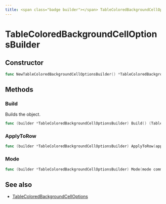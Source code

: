 ```yaml
---
title: <span class="badge builder"></span> TableColoredBackgroundCellOptionsBuilder
---
```

# <span class="badge builder"></span> TableColoredBackgroundCellOptionsBuilder

## Constructor

```go
func NewTableColoredBackgroundCellOptionsBuilder() *TableColoredBackgroundCellOptionsBuilder
```
## Methods

### <span class="badge object-method"></span> Build

Builds the object.

```go
func (builder *TableColoredBackgroundCellOptionsBuilder) Build() (TableColoredBackgroundCellOptions, error)
```

### <span class="badge object-method"></span> ApplyToRow

```go
func (builder *TableColoredBackgroundCellOptionsBuilder) ApplyToRow(applyToRow bool) *TableColoredBackgroundCellOptionsBuilder
```

### <span class="badge object-method"></span> Mode

```go
func (builder *TableColoredBackgroundCellOptionsBuilder) Mode(mode common.TableCellBackgroundDisplayMode) *TableColoredBackgroundCellOptionsBuilder
```

## See also

 * <span class="badge object-type-struct"></span> [TableColoredBackgroundCellOptions](./object-TableColoredBackgroundCellOptions.md)
